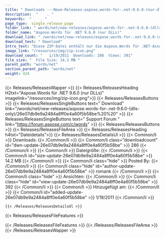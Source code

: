 ```yaml
---
title: " Downloads ---Neue-Releases-aspose.words-for-.net-9.6.0-(nur-dlls) . "
description:  "    . " 
keywords:  "    . " 
page_type:  single_release_page
folder_link: " words/net/new-releases/aspose.words-for-.net-9.6.0-(dlls-only)/"
folder_name: "Aspose.Words für .NET 9.6.0 (nur DLLs)"
download_link: " /words/net/new-releases/aspose.words-for-.net-9.6.0-(dlls-only)/26e07db9e9a2484a8ff0e4a60f5b58be"
download_text: " Download"
Intro_text: "Diese ZIP-Datei enthält nur die Aspose.Words für .NET-Assemblys. Die Montage ..."
image_link: "/resources/img/zip-icon.png"
download_count: "   1/19/2011  Downloads: 286  Views: 391"
file_size: "  File Size: 14.2 MB "
parent_path: "words/net"
section_parent_path: "words/net"
weight: 424
---
```


{{< Releases/ReleasesWapper >}}
  {{< Releases/ReleasesHeading H2txt="Aspose.Words für .NET 9.6.0 (nur DLLs)" imagelink="/resources/img/zip-icon.png">}}
  {{< Releases/ReleasesButtons >}}
    {{< Releases/ReleasesSingleButtons text=" Download" link="/words/net/new-releases/aspose.words-for-.net-9.6.0-(dlls-only)/26e07db9e9a2484a8ff0e4a60f5b58be%20%20" >}}
    {{< Releases/ReleasesSingleButtons text=" Support Forum " link="https://forum.aspose.com/c/words" >}}
  {{< Releases/ReleasesButtons >}}
  {{< Releases/ReleasesFileArea >}}
    {{< Releases/ReleasesHeading h4txt="Dateidetails">}}
    {{< Releases/ReleasesDetailsUl >}}
            {{< Common/li >}} Downloads: {{< /Common/li >}}
      {{< Common/li class="downloadcount" id="dwn-update-26e07db9e9a2484a8ff0e4a60f5b58be" >}} 286 {{< /Common/li >}}
      {{< Common/li >}} Dateigröße: {{< /Common/li >}}
      {{< Common/li id="size-update-26e07db9e9a2484a8ff0e4a60f5b58be" >}} 14.2 MB {{< /Common/li >}} 
      {{< Common/li  class="hide" >}} Posted By: {{< /Common/li >}} 
      {{< Common/li class="hide" id="author-update-26e07db9e9a2484a8ff0e4a60f5b58be" >}} romank {{< /Common/li >}}
      {{< Common/li class="hide" >}} Ansichten: {{< /Common/li >}}
      {{< Common/li class="hide" id="view-update-26e07db9e9a2484a8ff0e4a60f5b58be" >}} 392 {{< /Common/li >}}
      {{< Common/li >}} Hinzugefügt am: {{< /Common/li >}}
      {{< Common/li id="added-update-26e07db9e9a2484a8ff0e4a60f5b58be" >}} 1/19/2011 {{< /Common/li >}} 

    {{< /Releases/ReleasesDetailsUl >}}

  {{< Releases/ReleasesFileFeatures >}}
      
  {{< /Releases/ReleasesFileFeatures >}}
 {{< /Releases/ReleasesFileArea >}}
{{< /Releases/ReleasesWapper >}}



